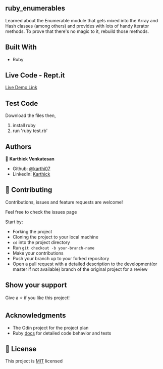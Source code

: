 ## ruby_enumerables
Learned about the Enumerable module that gets mixed into the Array and Hash classes (among others) and provides with lots of handy iterator methods. To prove that there's no magic to it,  rebuild those methods.


## Built With

- Ruby

## Live Code - Rept.it


[Live Demo Link](https://repl.it/repls/SkeletalMuffledDrupal)

## Test Code

Download the files then,

1. install ruby 
2. run 'ruby test.rb'


## Authors

👤 **Karthick Venkatesan**

- Github: [@karthi07](https://github.com/karthi07)
- LinkedIn: [Karthick](https://www.linkedin.com/in/karthickvenkadesan/)

## 🤝 Contributing

Contributions, issues and feature requests are welcome!

Feel free to check the issues page

Start by:

- Forking the project
- Cloning the project to your local machine
- `cd` into the project directory
- Run `git checkout -b your-branch-name`
- Make your contributions
- Push your branch up to your forked repository
- Open a pull request with a detailed description to the development(or master if not available) branch of the original project for a review

## Show your support

Give a ⭐️ if you like this project!

## Acknowledgments

- The Odin project for the project plan
- Ruby [docs](https://ruby-doc.org/core-2.6.5/Enumerable.html) for detailed code behavior and tests

## 📝 License

This project is [MIT](LICENSE) licensed
